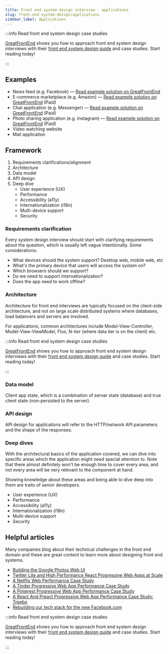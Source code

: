 ```yaml
---
title: Front end system design interview - applications
slug: front-end-system-design/applications
sidebar_label: Applications
---
```


:::info Read front end system design case studies

[GreatFrontEnd](https://www.greatfrontend.com/system-design) shows you how to approach front end system design interviews with their [front end system design guide](https://www.greatfrontend.com/system-design) and case studies. Start reading today!

:::


## Examples

- News feed (e.g. Facebook) — [Read example solution on GreatFrontEnd](https://www.greatfrontend.com/questions/system-design/news-feed-facebook)
- E-commerce marketplace (e.g. Amazon) — [Read example solution on GreatFrontEnd](https://www.greatfrontend.com/questions/system-design/e-commerce-amazon) (Paid)
- Chat application (e.g. Messenger) — [Read example solution on GreatFrontEnd](https://www.greatfrontend.com/questions/system-design/chat-application-messenger) (Paid)
- Photo sharing application (e.g. Instagram) — [Read example solution on GreatFrontEnd](https://www.greatfrontend.com/questions/system-design/photo-sharing-instagram) (Paid)
- Video watching website
- Mail application

## Framework

1. Requirements clarifications/alignment
1. Architecture
1. Data model
1. API design
1. Deep dive
   - User experience (UX)
   - Performance
   - Accessibility (a11y)
   - Internationalization (i18n)
   - Multi-device support
   - Security

### Requirements clarification

Every system design interview should start with clarifying requirements about the question, which is usually left vague intentionally. Some considerations:

- What devices should the system support? Desktop web, mobile web, etc
- What's the primary device that users will access the system on?
- Which browsers should we support?
- Do we need to support internationalization?
- Does the app need to work offline?

### Architecture

Architecture for front end interviews are typically focused on the client-side architecture, and not on large scale distributed systems where databases, load balancers and servers are involved.

For applications, common architectures include Model-View-Controller, Model-View-ViewModel, Flux, N-tier (where data tier is on the client) etc.

:::info Read front end system design case studies

[GreatFrontEnd](https://www.greatfrontend.com/system-design) shows you how to approach front end system design interviews with their [front end system design guide](https://www.greatfrontend.com/system-design) and case studies. Start reading today!

:::

### Data model

Client app state, which is a combination of server state (database) and true client state (non-persisted to the server).

### API design

API design for applications will refer to the HTTP/network API parameters and the shape of the responses.

### Deep dives

With the architectural basics of the application covered, we can dive into specific areas which the application might need special attention to. Note that there almost definitely won't be enough time to cover every area, and not every area will be very relevant to the component at hand.

Showing knowledge about these areas and being able to dive deep into them are traits of senior developers.

- User experience (UX)
- Performance
- Accessibility (a11y)
- Internationalization (i18n)
- Multi-device support
- Security

## Helpful articles

Many companies blog about their technical challenges in the front end domain and these are great content to learn more about designing front end systems.

- [Building the Google Photos Web UI](https://medium.com/google-design/google-photos-45b714dfbed1)
- [Twitter Lite and High Performance React Progressive Web Apps at Scale](https://medium.com/@paularmstrong/twitter-lite-and-high-performance-react-progressive-web-apps-at-scale-d28a00e780a3)
- [A Netflix Web Performance Case Study](https://medium.com/dev-channel/a-netflix-web-performance-case-study-c0bcde26a9d9)
- [A Tinder Progressive Web App Performance Case Study](https://medium.com/@addyosmani/a-tinder-progressive-web-app-performance-case-study-78919d98ece0)
- [A Pinterest Progressive Web App Performance Case Study](https://medium.com/dev-channel/a-pinterest-progressive-web-app-performance-case-study-3bd6ed2e6154)
- [A React And Preact Progressive Web App Performance Case Study: Treebo](https://medium.com/dev-channel/treebo-a-react-and-preact-progressive-web-app-performance-case-study-5e4f450d5299)
- [Rebuilding our tech stack for the new Facebook.com](https://engineering.fb.com/2020/05/08/web/facebook-redesign/)

:::info Read front end system design case studies

[GreatFrontEnd](https://www.greatfrontend.com/system-design) shows you how to approach front end system design interviews with their [front end system design guide](https://www.greatfrontend.com/system-design) and case studies. Start reading today!

:::

